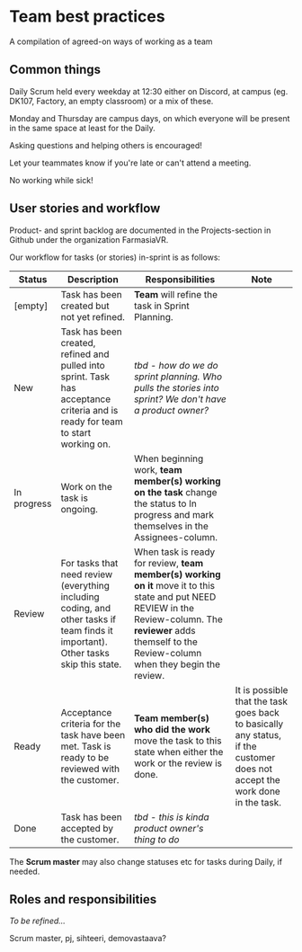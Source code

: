 # Team best practices

A compilation of agreed-on ways of working as a team

## Common things

Daily Scrum held every weekday at 12:30 either on Discord, at campus (eg. DK107, Factory, an empty classroom) or a mix of these.

Monday and Thursday are campus days, on which everyone will be present in the same space at least for the Daily. 

Asking questions and helping others is encouraged!

Let your teammates know if you're late or can't attend a meeting.

No working while sick!


## User stories and workflow

Product- and sprint backlog are documented in the Projects-section in Github under the organization FarmasiaVR.

Our workflow for tasks (or stories) in-sprint is as follows:

| Status      | Description                                                                                                                         | Responsibilities                                                                                                                                                                                                      | Note                                                                                                                           |
|-------------|-------------------------------------------------------------------------------------------------------------------------------------|-----------------------------------------------------------------------------------------------------------------------------------------------------------------------------------------------------------------------|--------------------------------------------------------------------------------------------------------------------------------|
| [empty]     | Task has been created but not yet refined.                                                                                          | **Team** will refine the task in Sprint Planning.                                                                                                                                                                     |                                                                                                                                |
| New         | Task has been created, refined and pulled into sprint.  Task has acceptance criteria and is ready for team to start working on.     | _tbd - how do we do sprint planning. Who pulls the stories into sprint? We don't have a product owner?_                                                                                                                 |                                                                                                                                |
| In progress | Work on the task is ongoing.                                                                                                        | When beginning work, **team member(s) working on the task**  change the status to In progress and mark themselves in the Assignees-column.                                                                            |                                                                                                                                |
| Review      | For tasks that need review (everything including coding,  and other tasks if team finds it important). Other tasks skip this state. | When task is ready for review, **team member(s) working on it**  move it to this state and put NEED REVIEW in the Review-column. The **reviewer** adds themself to the Review-column when they begin the review.  |                                                                                                                                |
| Ready       | Acceptance criteria for the task have been met.  Task is ready to be reviewed with the customer.                                    | **Team member(s) who did the work** move the task to this state  when either the work or the review is done.                                                                                                          | It is possible that the task goes back to basically any status,  if the customer does not accept the work done in the task.    |
| Done        | Task has been accepted by the customer.                                                                                             | _tbd - this is kinda product owner's thing to do_                                                                                                                                                                       |                                                                                                                                |

The **Scrum master** may also change statuses etc for tasks during Daily, if needed.

## Roles and responsibilities

_To be refined..._

Scrum master, pj, sihteeri, demovastaava?
